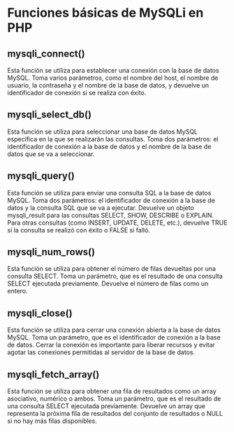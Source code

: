# Funciones básicas de MySQLi en PHP

## mysqli_connect()
Esta función se utiliza para establecer una conexión con la base de datos MySQL. Toma varios parámetros, como el nombre del host, el nombre de usuario, la contraseña y el nombre de la base de datos, y devuelve un identificador de conexión si se realiza con éxito.

## mysqli_select_db()
Esta función se utiliza para seleccionar una base de datos MySQL específica en la que se realizarán las consultas. Toma dos parámetros: el identificador de conexión a la base de datos y el nombre de la base de datos que se va a seleccionar.

## mysqli_query()
Esta función se utiliza para enviar una consulta SQL a la base de datos MySQL. Toma dos parámetros: el identificador de conexión a la base de datos y la consulta SQL que se va a ejecutar. Devuelve un objeto mysqli_result para las consultas SELECT, SHOW, DESCRIBE o EXPLAIN. Para otras consultas (como INSERT, UPDATE, DELETE, etc.), devuelve TRUE si la consulta se realizó con éxito o FALSE si falló.

## mysqli_num_rows()
Esta función se utiliza para obtener el número de filas devueltas por una consulta SELECT. Toma un parámetro, que es el resultado de una consulta SELECT ejecutada previamente. Devuelve el número de filas como un entero.

## mysqli_close()
Esta función se utiliza para cerrar una conexión abierta a la base de datos MySQL. Toma un parámetro, que es el identificador de conexión a la base de datos. Cerrar la conexión es importante para liberar recursos y evitar agotar las conexiones permitidas al servidor de la base de datos.

## mysqli_fetch_array()
Esta función se utiliza para obtener una fila de resultados como un array asociativo, numérico o ambos. Toma un parámetro, que es el resultado de una consulta SELECT ejecutada previamente. Devuelve un array que representa la próxima fila de resultados del conjunto de resultados o NULL si no hay más filas disponibles.